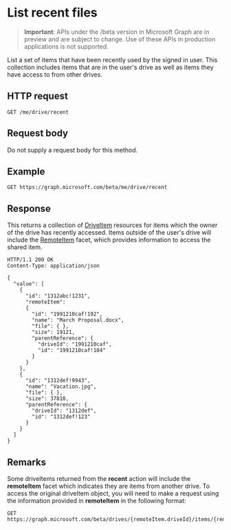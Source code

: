 # List recent files

> **Important**: APIs under the /beta version in Microsoft Graph are in preview and are subject to change. Use of these APIs in production applications is not supported.

List a set of items that have been recently used by the signed in user.
This collection includes items that are in the user's drive as well as items they have access to from other drives.

## HTTP request

<!-- { "blockType": "ignored" } -->
```
GET /me/drive/recent
```

## Request body
Do not supply a request body for this method.

## Example

<!-- { "blockType": "request", "name": "drive-recent", "scopes": "files.read" } -->
```http
GET https://graph.microsoft.com/beta/me/drive/recent
```

## Response

This returns a collection of [DriveItem](../resources/driveitem.md) resources for items which the owner of the drive has recently accessed.
Items outside of the user's drive will include the [RemoteItem](../resources/remoteitem.md) facet, which provides information to access the shared item.


<!-- { "blockType": "response", "@odata.type": "microsoft.graph.driveItem", "isCollection": true, "truncated": true } -->
```http
HTTP/1.1 200 OK
Content-Type: application/json

{
  "value": [
    {
      "id": "1312abc!1231",
      "remoteItem":
      {
        "id": "1991210caf!192",
        "name": "March Proposal.docx",
        "file": { },
        "size": 19121,
        "parentReference": {
          "driveId": "1991210caf",
          "id": "1991210caf!104"
        }
      }
    },
    {
      "id": "1312def!9943",
      "name": "Vacation.jpg",
      "file": { },
      "size": 37810,
      "parentReference": {
        "driveId": "1312def",
        "id": "1312def!123"
      }
    }
  ]
}
```

## Remarks

Some driveItems returned from the **recent** action will include the **remoteItem** facet which indicates they are items from another drive. 
To access the original driveItem object, you will need to make a request using the information provided in **remoteItem** in the following format:

<!-- {"blockType": "ignored"} -->
```http
GET https://graph.microsoft.com/beta/drives/{remoteItem.driveId}/items/{remoteItem.id}
```

<!-- {
  "type": "#page.annotation",
  "description": "Retrieve a list of files shared with the signed-in user.",
  "keywords": "sharedWithMe onedrive shared files",
  "section": "documentation",
  "tocPath": "OneDrive/Drive/Shared with me"
} -->
